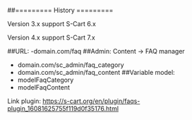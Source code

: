 
##========= History =========

Version 3.x support S-Cart 6.x

Version 4.x support S-Cart 7.x

##URL:
-domain.com/faq
##Admin: Content -> FAQ manager
- domain.com/sc_admin/faq_category
- domain.com/sc_admin/faq_content
##Variable model:
- modelFaqCategory
- modelFaqContent

Link plugin: https://s-cart.org/en/plugin/faqs-plugin_16081625755f119d0f35176.html